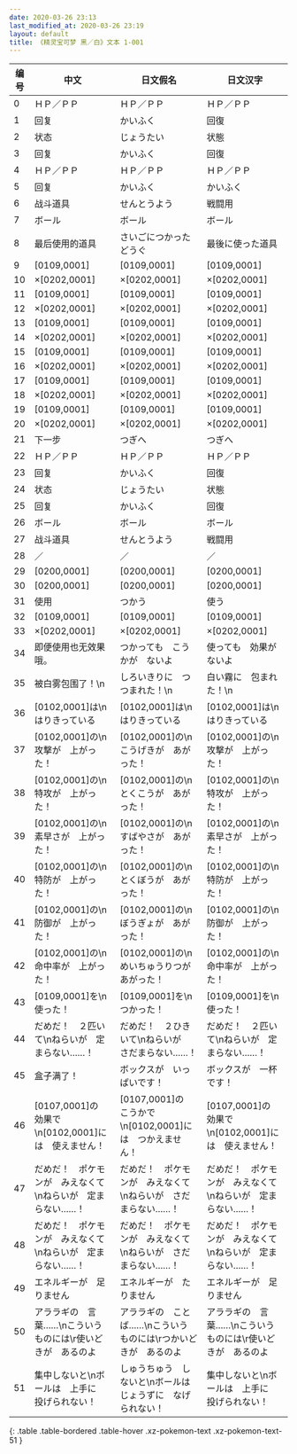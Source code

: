 ```yaml
---
date: 2020-03-26 23:13
last_modified_at: 2020-03-26 23:19
layout: default
title: 《精灵宝可梦 黑／白》文本 1-001
---
```

| 编号 | 中文 | 日文假名 | 日文汉字 |
| ---- | ---- | ---- | --- |
| 0 | ＨＰ／ＰＰ | ＨＰ／ＰＰ | ＨＰ／ＰＰ |
| 1 | 回复 | かいふく | 回復 |
| 2 | 状态 | じょうたい | 状態 |
| 3 | 回复 | かいふく | 回復 |
| 4 | ＨＰ／ＰＰ | ＨＰ／ＰＰ | ＨＰ／ＰＰ |
| 5 | 回复 | かいふく | かいふく |
| 6 | 战斗道具 | せんとうよう | 戦闘用 |
| 7 | ボール | ボール | ボール |
| 8 | 最后使用的道具 | さいごにつかったどうぐ | 最後に使った道具 |
| 9 | [0109,0001] | [0109,0001] | [0109,0001] |
| 10 | ×[0202,0001] | ×[0202,0001] | ×[0202,0001] |
| 11 | [0109,0001] | [0109,0001] | [0109,0001] |
| 12 | ×[0202,0001] | ×[0202,0001] | ×[0202,0001] |
| 13 | [0109,0001] | [0109,0001] | [0109,0001] |
| 14 | ×[0202,0001] | ×[0202,0001] | ×[0202,0001] |
| 15 | [0109,0001] | [0109,0001] | [0109,0001] |
| 16 | ×[0202,0001] | ×[0202,0001] | ×[0202,0001] |
| 17 | [0109,0001] | [0109,0001] | [0109,0001] |
| 18 | ×[0202,0001] | ×[0202,0001] | ×[0202,0001] |
| 19 | [0109,0001] | [0109,0001] | [0109,0001] |
| 20 | ×[0202,0001] | ×[0202,0001] | ×[0202,0001] |
| 21 | 下一步 | つぎへ | つぎへ |
| 22 | ＨＰ／ＰＰ | ＨＰ／ＰＰ | ＨＰ／ＰＰ |
| 23 | 回复 | かいふく | 回復 |
| 24 | 状态 | じょうたい | 状態 |
| 25 | 回复 | かいふく | 回復 |
| 26 | ボール | ボール | ボール |
| 27 | 战斗道具 | せんとうよう | 戦闘用 |
| 28 | ／ | ／ | ／ |
| 29 | [0200,0001] | [0200,0001] | [0200,0001] |
| 30 | [0200,0001] | [0200,0001] | [0200,0001] |
| 31 | 使用 | つかう | 使う |
| 32 | [0109,0001] | [0109,0001] | [0109,0001] |
| 33 | ×[0202,0001] | ×[0202,0001] | ×[0202,0001] |
| 34 | 即便使用也无效果哦。 | つかっても　こうかが　ないよ | 使っても　効果が　ないよ |
| 35 | 被白雾包围了！\n | しろいきりに　つつまれた！\n | 白い霧に　包まれた！\n |
| 36 | [0102,0001]は\nはりきっている | [0102,0001]は\nはりきっている | [0102,0001]は\nはりきっている |
| 37 | [0102,0001]の\n攻撃が　上がった！ | [0102,0001]の\nこうげきが　あがった！ | [0102,0001]の\n攻撃が　上がった！ |
| 38 | [0102,0001]の\n特攻が　上がった！ | [0102,0001]の\nとくこうが　あがった！ | [0102,0001]の\n特攻が　上がった！ |
| 39 | [0102,0001]の\n素早さが　上がった！ | [0102,0001]の\nすばやさが　あがった！ | [0102,0001]の\n素早さが　上がった！ |
| 40 | [0102,0001]の\n特防が　上がった！ | [0102,0001]の\nとくぼうが　あがった！ | [0102,0001]の\n特防が　上がった！ |
| 41 | [0102,0001]の\n防御が　上がった！ | [0102,0001]の\nぼうぎょが　あがった！ | [0102,0001]の\n防御が　上がった！ |
| 42 | [0102,0001]の\n命中率が　上がった！ | [0102,0001]の\nめいちゅうりつが　あがった！ | [0102,0001]の\n命中率が　上がった！ |
| 43 | [0109,0001]を\n使った！ | [0109,0001]を\nつかった！ | [0109,0001]を\n使った！ |
| 44 | だめだ！　２匹いて\nねらいが　定まらない……！ | だめだ！　２ひきいて\nねらいが　さだまらない……！ | だめだ！　２匹いて\nねらいが　定まらない……！ |
| 45 | 盒子满了！ | ボックスが　いっぱいです！ | ボックスが　一杯です！ |
| 46 | [0107,0001]の　効果で\n[0102,0001]には　使えません！ | [0107,0001]の　こうかで\n[0102,0001]には　つかえません！ | [0107,0001]の　効果で\n[0102,0001]には　使えません！ |
| 47 | だめだ！　ポケモンが　みえなくて\nねらいが　定まらない……！ | だめだ！　ポケモンが　みえなくて\nねらいが　さだまらない……！ | だめだ！　ポケモンが　みえなくて\nねらいが　定まらない……！ |
| 48 | だめだ！　ポケモンが　みえなくて\nねらいが　定まらない……！ | だめだ！　ポケモンが　みえなくて\nねらいが　さだまらない……！ | だめだ！　ポケモンが　みえなくて\nねらいが　定まらない……！ |
| 49 | エネルギーが　足りません | エネルギーが　たりません | エネルギーが　足りません |
| 50 | アララギの　言葉……\nこういう　ものには\r使いどきが　あるのよ | アララギの　ことば……\nこういう　ものには\rつかいどきが　あるのよ | アララギの　言葉……\nこういう　ものには\r使いどきが　あるのよ |
| 51 | 集中しないと\nボールは　上手に　投げられない！ | しゅうちゅう　しないと\nボールは　じょうずに　なげられない！ | 集中しないと\nボールは　上手に　投げられない！ |
{: .table .table-bordered .table-hover .xz-pokemon-text .xz-pokemon-text-51 }